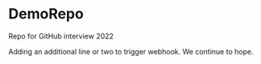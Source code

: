 # DemoRepo
Repo for GitHub interview 2022

Adding an additional line or two to trigger webhook.
We continue to hope. 
